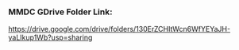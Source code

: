 ### MMDC GDrive Folder Link: 
https://drive.google.com/drive/folders/130ErZCHItWcn6WfYEYaJH-yaLIkup1Wb?usp=sharing

